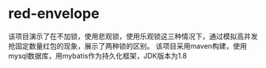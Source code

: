 # red-envelope
  该项目演示了在不加锁，使用悲观锁，使用乐观锁这三种情况下，通过模拟高并发抢固定数量红包的现象，展示了两种锁的区别。
  该项目采用maven构建，使用mysql数据库，用mybatis作为持久化框架，JDK版本为1.8
